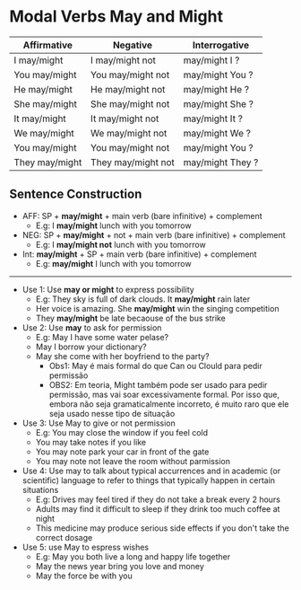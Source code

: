 # Modal Verbs May and Might

| Affirmative | Negative | Interrogative |
|-------|--------|-----------|
| I  may/might | I  may/might not | may/might  I  ?|
| You may/might | You may/might not | may/might  You ?|
| He may/might | He may/might not | may/might  He ?|
| She may/might | She may/might not | may/might  She ?|
| It may/might | It may/might not | may/might  It ?|
| We may/might | We may/might not | may/might  We ?|
| You may/might | You may/might not | may/might  You ?|
| They may/might | They may/might not | may/might  They ?|

## Sentence Construction

- AFF: SP + **may/might** + main verb (bare infinitive) + complement
  - E.g: I **may/might** lunch with you tomorrow
- NEG: SP + **may/might** + not + main verb (bare infinitive) + complement
  - E.g: I **may/might not** lunch with you tomorrow
- Int: **may/might** + SP + main verb (bare infinitive) + complement
  - E.g: **may/might** I lunch with you tomorrow

***

- Use 1: Use **may or might** to express possibility
  - E.g: They sky is full of dark clouds. It **may/might** rain later
  - Her voice is amazing. She **may/might** win the singing competition
  - They **may/might** be late becaouse of the bus strike
- Use 2: Use **may** to ask for permission
  - E.g: May I have some water pelase?
  - May I borrow your dictionary?
  - May she come with her boyfriend to the party?
    - Obs1: May é mais formal do que Can ou Clould para pedir permissão
    - OBS2: Em teoria, Might também pode ser usado para pedir permissão, mas vai soar excessivamente formal. Por isso que, embora não seja gramaticalmente incorreto, é muito raro que ele seja usado nesse tipo de situação
- Use 3: Use May to give or not permission
  - E.g: You may close the window if you feel cold
  - You may take notes if you like
  - You may note park your car in front of the gate
  - You may note not leave the room without parmission
- Use 4: Use may to talk about typical accurrences and in academic (or scientific) language to refer to things that typically happen in certain situations
  - E.g: Drives may feel tired if they do not take a break every 2 hours
  - Adults may find it difficult to sleep if they drink too much coffee at night
  - This medicine may produce serious side effects if you don't take the correct dosage
- Use 5: use May to espress wishes
  - E.g: May you both live a long and happy life together
  - May the news year bring you love and money
  - May the force be with you
  